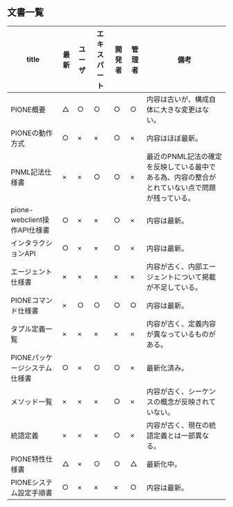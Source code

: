 ## 文書一覧

| title                         | 最新 | ユーザ | エキスパート | 開発者 | 管理者 | 備考 |
| ----------------------------- | ---- | ------ | ------------ | ------ | ------ | ---- |
| PIONE概要                     | △   | ○     | ○           | ○     | ○     | 内容は古いが、構成自体に大きな変更はない。 |
| PIONEの動作方式               | ○   | ×     | ×           | ○     | ×     | 内容はほぼ最新。 |
| PNML記法仕様書                | ×   | ×     | ○           | ○     | ×     | 最近のPNML記法の確定を反映している最中である為、内容の整合がとれていない点で問題が残っている。 |
| pione-webclient操作API仕様書  | ○   | ×     | ×           | ○     | ×     | 内容は最新。 |
| インタラクションAPI           | ○   | ×     | ×           | ○     | ×     | 内容は最新。 |
| エージェント仕様書            | ×   | ×     | ×           | ×     | ×     | 内容が古く、内部エージェントについて掲載が不足している。 |
| PIONEコマンド仕様書           | ×   | ○     | ○           | ○     | ○     | 内容は最新。 |
| タプル定義一覧                | ×   | ×     | ×           | ×     | ×     | 内容が古く、定義内容が異なっているものがある。 |
| PIONEパッケージシステム仕様書 | ○   | ×     | ○           | ○     | ×     | 最新化済み。 |
| メソッド一覧                  | ×   | ×     | ×           | ○     | ×     | 内容が古く、シーケンスの概念が反映されていない。 |
| 統語定義                      | ×   | ×     | ×           | ○     | ×     | 内容が古く、現在の統語定義とは一部異なる。 |
| PIONE特性仕様書               | △   | ×     | ○           | ○     | △     | 最新化中。 |
| PIONEシステム設定手順書       | ○   | ×     | ×           | ×     | ○     | 内容は最新。 |